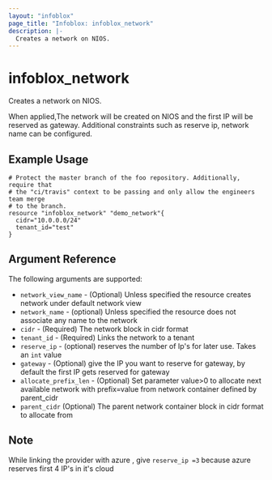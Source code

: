 ```yaml
---
layout: "infoblox"
page_title: "Infoblox: infoblox_network"
description: |-
  Creates a network on NIOS.
---
```


# infoblox\_network

Creates a network on NIOS.

When applied,The network will be created on NIOS and the first IP will be reserved as gateway. Additional constraints such as reserve ip, network name can be configured.


## Example Usage

```hcl
# Protect the master branch of the foo repository. Additionally, require that
# the "ci/travis" context to be passing and only allow the engineers team merge
# to the branch.
resource "infoblox_network" "demo_network"{
  cidr="10.0.0.0/24"
  tenant_id="test"
}
```


## Argument Reference

The following arguments are supported:

* `network_view_name` - (Optional) Unless specified the resource creates network under default network view
* `network_name` - (optional) Unless specified the resource does not associate any name to the network
* `cidr` - (Required) The network block in cidr format
* `tenant_id` - (Required) Links the network  to a tenant
* `reserve_ip` - (optional) reserves the number of Ip's for later use. Takes an `int` value
* `gateway` - (Optional) give the IP you want to reserve for gateway, by default the first IP gets reserved for gateway
* `allocate_prefix_len` - (Optional) Set parameter value>0 to allocate next available network with prefix=value from network container defined by parent_cidr
* `parent_cidr` (Optional) The parent network container block in cidr format to allocate from

## Note

While linking the provider with azure , give `reserve_ip =3` because azure reserves first 4 IP's in it's cloud 
